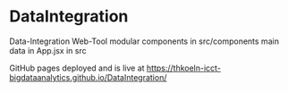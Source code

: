 # DataIntegration
Data-Integration Web-Tool 
modular components in src/components
main data in App.jsx in src


GitHub pages deployed and is live at https://thkoeln-icct-bigdataanalytics.github.io/DataIntegration/
